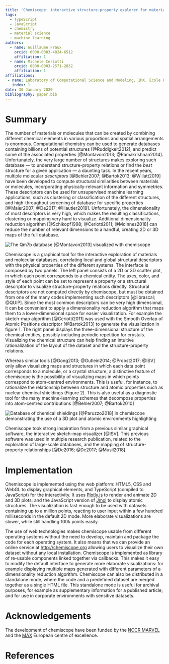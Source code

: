 ```yaml
---
title: 'Chemiscope: interactive structure-property explorer for materials and molecules'
tags:
  - TypeScript
  - JavaScript
  - chemistry
  - material science
  - machine learning
authors:
  - name: Guillaume Fraux
    orcid: 0000-0003-4824-6512
    affiliation: 1
  - name: Michele Ceriotti
    orcid: 0000-0003-2571-2832
    affiliation: 1
affiliations:
 - name: Laboratory of Computational Science and Modeling, IMX, École Polytechnique Fédérale de Lausanne, 1015 Lausanne, Switzerland
   index: 1
date: 30 January 2020
bibliography: paper.bib
---
```


# Summary

The number of materials or molecules that can be created by combining
different chemical elements in various proportions and spatial arrangements is
enormous. Computational chemistry can be used to generate databases containing
billions of potential structures [@Ruddigkeit2012], and predict some of the
associated properties [@Montavon2013; @Ramakrishnan2014]. Unfortunately, the
very large number of structures makes exploring such database — to understand
structure-property relations or find the *best* structure for a given
application — a daunting task. In the recent years, multiple molecular
*descriptors* [@Behler2007; @Bartok2013; @Willatt2019] have been developed to
compute structural similarities between materials or molecules, incorporating
physically-relevant information and symmetries. These descriptors can be used
for unsupervised machine learning applications, such as clustering or
classification of the different structures, and high-throughput screening of
database for specific properties [@Maier2007; @De2017; @Hautier2019].
Unfortunately, the dimensionality of most descriptors is very high, which makes
the resulting classifications, clustering or mapping very hard to visualize.
Additional dimensionality reduction algorithm [@Schlkopf1998; @Ceriotti2011;
@McInnes2018] can reduce the number of relevant dimensions to a handful,
creating 2D or 3D maps of the full database.

![The Qm7b database [@Montavon2013] visualized with chemiscope](screenshot.png)

Chemiscope is a graphical tool for the interactive exploration of materials and
molecular databases, correlating local and global structural descriptors with
the physical properties of the different systems. The interface is composed by
two panels. The left panel consists of a 2D or 3D scatter plot, in which each
point corresponds to a chemical entity. The axes, color, and style of each point
can be set to represent a property or a structural descriptor to visualize
structure-property relations directly. Structural descriptors are not computed
directly by chemiscope, but must be obtained from one of the many codes
implementing such descriptors [@librascal; @QUIP]. Since the most common
descriptors can be very high dimensional, it can be convenient to apply a
dimensionality reduction algorithm that maps them to a lower-dimensional space
for easier visualization. For example the sketch-map algorithm [@Ceriotti2011]
was used with the Smooth Overlap of Atomic Positions descriptor [@Bartok2013] to
generate the visualization in figure 1. The right panel displays the
three-dimensional structure of the chemical entities, possibly including
periodic repetition for crystals. Visualizing the chemical structure can help
finding an intuitive rationalization of the layout of the dataset and the
structure-property relations.

Whereas similar tools [@Gong2013; @Gutlein2014; @Probst2017; @ISV] only allow
visualizing maps and structures in which each data point corresponds to a
molecule, or a crystal  structure, a distinctive feature of chemiscope is the
possibility of visualizing maps in which points correspond to atom-centred
environments. This is useful, for instance, to rationalize the relationship
between structure and atomic properties such as nuclear chemical shieldings
(Figure 2). This is also useful as a diagnostic tool for the many
machine-learning schemes that decompose properties into atom-centred
contributions [@Behler2007; @Bartok2010]


![Database of chemical shieldings [@Paruzzo2018] in chemiscope demonstrating the use of a 3D plot and atomic environments highlighting](./screenshot-3d.png)

Chemiscope took strong inspiration from a previous similar graphical software,
the interactive sketch-map visualizer [@ISV]. This previous software was used in
multiple research publication, related to the exploration of large-scale
databases, and the mapping of structure-property relationships [@De2016;
@De2017; @Musil2018].

# Implementation

Chemiscope is implemented using the web platform: HTML5, CSS and WebGL to
display graphical elements, and TypeScript (compiled to JavaScript) for the
interactivity. It uses [Plotly.js](https://plot.ly/javascript/) to render and
animate 2D and 3D plots; and the JavaScript version of [Jmol](http://jmol.org/)
to display atomic structures. The visualization is fast enough to be used with
datasets containing up to a million points, reacting to user input within a few
hundred milliseconds in the default 2D mode. More elaborate visualizations are
slower, while still handling 100k points easily.

The use of web technologies makes chemiscope usable from different operating
systems without the need to develop, maintain and package the code for each
operating system. It also means that we can provide an online service at
http://chemiscope.org allowing users to visualize their own dataset without
any local installation. Chemiscope is implemented as library of re-usable
components linked together via callbacks. This makes it easy to modify the
default interface to generate more elaborate visualizations: for example
displaying multiple maps generated with different parameters of a dimensionality
reduction algorithm. Chemiscope can also be distributed in a standalone mode,
where the code and a predefined dataset are merged together as a single HTML
file. This standalone mode is useful for archival purposes, for example as
supplementary information for a published article; and for use in corporate
environments with sensitive datasets.

# Acknowledgements

The development of chemiscope have been funded by the [NCCR
MARVEL](http://nccr-marvel.ch/) and the [MAX](http://max-centre.eu/) European
centre of excellence.

# References
